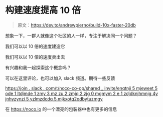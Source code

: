 # 构建速度提高 10 倍

> 原文：<https://dev.to/andrewpierno/build-10x-faster-20db>

想象一下，一群人就像这个社区的人一样，专注于解决同一个问题？

我们可以以 10 倍的速度建造它

我们可以以 10 倍的速度卖出去

有兴趣和我一起探索这个概念吗？

可以在这里评论，也可以加入 slack 频道。期待一些反馈

[https://join . slack . com/t/noco-co-op/shared _ invite/enqtnji 5 mjeweet 5 ode 1 ltdjmde 1 zmy 3 mz zu 2 zmjq 2 zjg 0 mgmym 2 e 1 zdjdknjhmnjg 4y jnhyzynzi 5 yzlmzdcdq 5 mjkxotq2odbytuzmgy](https://join.slack.com/t/noco-co-op/shared_invite/enQtNjI5MjEwOTE5ODE1LTdjMDE1ZmY3MzU2ZmQ2Zjg0MGMyM2E1ZjdkNjhmNjg4YjNhYzgyNzI5YzlmZDcyNDQ5MjkxOTQ2ODBkYTUzMGY)

在 https://noco.io 的一个漂亮的包装器中也有更多的信息